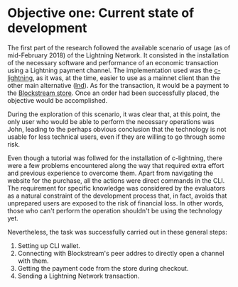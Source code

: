 # Objective one: Current state of development

The first part of the research followed the available scenario of usage \(as of mid-February 2018\) of the Lightning Network. It consisted in the installation of the necessary software and performance of an economic transaction using a Lightning payment channel. The implementation used was the [c-lightning](https://github.com/ElementsProject/lightning), as it was, at the time, easier to use as a mainnet client than the other main alternative \([lnd](https://github.com/lightningnetwork/lnd)\). As for the transaction, it would be a payment to the [Blockstream store](https://store.blockstream.com/). Once an order had been successfully placed, the objective would be accomplished.

During the exploration of this scenario, it was clear that, at this point, the only user who would be able to perform the necessary operations was John, leading to the perhaps obvious conclusion that the technology is not usable for less technical users, even if they are willing to go through some risk.

Even though a tutorial was follwed for the installation of c-lightning, there were a few problems encountered along the way that required extra effort and previous experience to overcome them. Apart from navigating the website for the purchase, all the actions were direct commands in the CLI. The requirement for specific knowledge was considered by the evaluators as a natural constraint of the development process that, in fact, avoids that unprepared users are exposed to the risk of financial loss. In other words, those who can't perform the operation shouldn't be using the technology yet.

Nevertheless, the task was successfully carried out in these general steps:

1. Setting up CLI wallet.
2. Connecting with Blockstream's peer addres to directly open a channel with them.
3. Getting the payment code from the store during checkout.
4. Sending a Lightning Network transaction.



